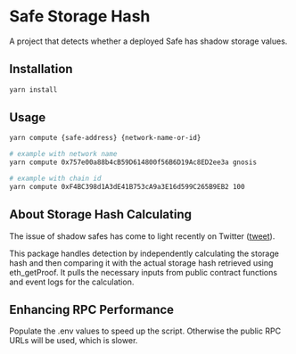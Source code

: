 # Safe Storage Hash

A project that detects whether a deployed Safe has shadow storage values.

## Installation

```bash
yarn install
```

## Usage

```bash
yarn compute {safe-address} {network-name-or-id}

# example with network name
yarn compute 0x757e00a88b4cB59D614800f56B6D19Ac8ED2ee3a gnosis

# example with chain id
yarn compute 0xF4BC398d1A3dE41B753cA9a3E16d599C265B9EB2 100
```

## About Storage Hash Calculating

The issue of shadow safes has come to light recently on Twitter ([tweet](https://twitter.com/bkiepuszewski/status/1722287321997779427)).

This package handles detection by independently calculating the storage hash and then comparing it with the actual storage hash retrieved using eth_getProof. It pulls the necessary inputs from public contract functions and event logs for the calculation.

## Enhancing RPC Performance

Populate the .env values to speed up the script. Otherwise the public RPC URLs will be used, which is slower.
